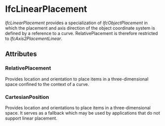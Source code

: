 # IfcLinearPlacement

_IfcLinearPlacement_ provides a specialization of _IfcObjectPlacement_ in which the placement and axis direction of the object coordinate system is defined by a reference to a curve. RelativePlacement is therefore restricted to _IfcAxis2PlacementLinear_.

## Attributes

### RelativePlacement
Provides location and orientation to place items in a three-dimensional space confined to the context of a curve.

### CartesianPosition
Provides location and orientations to place items in a three-dimensional space. It serves as a fallback which may be used by applications that do
not support linear placement.
